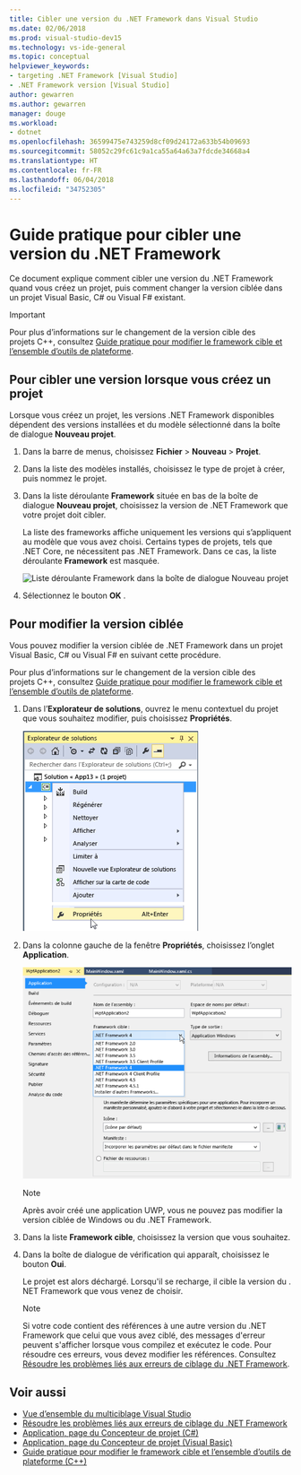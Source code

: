 ```yaml
---
title: Cibler une version du .NET Framework dans Visual Studio
ms.date: 02/06/2018
ms.prod: visual-studio-dev15
ms.technology: vs-ide-general
ms.topic: conceptual
helpviewer_keywords:
- targeting .NET Framework [Visual Studio]
- .NET Framework version [Visual Studio]
author: gewarren
ms.author: gewarren
manager: douge
ms.workload:
- dotnet
ms.openlocfilehash: 36599475e743259d8cf09d24172a633b54b09693
ms.sourcegitcommit: 58052c29fc61c9a1ca55a64a63a7fdcde34668a4
ms.translationtype: HT
ms.contentlocale: fr-FR
ms.lasthandoff: 06/04/2018
ms.locfileid: "34752305"
---
```

# <a name="how-to-target-a-version-of-the-net-framework"></a>Guide pratique pour cibler une version du .NET Framework

Ce document explique comment cibler une version du .NET Framework quand vous créez un projet, puis comment changer la version ciblée dans un projet Visual Basic, C# ou Visual F# existant.

> [!IMPORTANT]
> Pour plus d’informations sur le changement de la version cible des projets C++, consultez [Guide pratique pour modifier le framework cible et l’ensemble d’outils de plateforme](/cpp/build/how-to-modify-the-target-framework-and-platform-toolset).

## <a name="to-target-a-version-when-you-create-a-project"></a>Pour cibler une version lorsque vous créez un projet

Lorsque vous créez un projet, les versions .NET Framework disponibles dépendent des versions installées et du modèle sélectionné dans la boîte de dialogue **Nouveau projet**.

1. Dans la barre de menus, choisissez **Fichier** > **Nouveau** > **Projet**.

1. Dans la liste des modèles installés, choisissez le type de projet à créer, puis nommez le projet.

1. Dans la liste déroulante **Framework** située en bas de la boîte de dialogue **Nouveau projet**, choisissez la version de .NET Framework que votre projet doit cibler.

    La liste des frameworks affiche uniquement les versions qui s’appliquent au modèle que vous avez choisi. Certains types de projets, tels que .NET Core, ne nécessitent pas .NET Framework. Dans ce cas, la liste déroulante **Framework** est masquée.

    ![Liste déroulante Framework dans la boîte de dialogue Nouveau projet](media/vside-newproject-framework.png)

1. Sélectionnez le bouton **OK** .

## <a name="to-change-the-targeted-version"></a>Pour modifier la version ciblée

Vous pouvez modifier la version ciblée de .NET Framework dans un projet Visual Basic, C# ou Visual F# en suivant cette procédure.

Pour plus d’informations sur le changement de la version cible des projets C++, consultez [Guide pratique pour modifier le framework cible et l’ensemble d’outils de plateforme](/cpp/build/how-to-modify-the-target-framework-and-platform-toolset).

1. Dans l’**Explorateur de solutions**, ouvrez le menu contextuel du projet que vous souhaitez modifier, puis choisissez **Propriétés**.

    ![Propriétés de l'Explorateur de solutions dans Visual Studio](../ide/media/vs_slnexplorer_properties.png)

1. Dans la colonne gauche de la fenêtre **Propriétés**, choisissez l’onglet **Application**.

    ![Onglet Propriétés de la fenêtre Propriétés de l'application Visual Studio](../ide/media/vs_slnexplorer_properties_applicationtab.png)

    > [!NOTE]
    > Après avoir créé une application UWP, vous ne pouvez pas modifier la version ciblée de Windows ou du .NET Framework.

1. Dans la liste **Framework cible**, choisissez la version que vous souhaitez.

1. Dans la boîte de dialogue de vérification qui apparaît, choisissez le bouton **Oui**.

    Le projet est alors déchargé. Lorsqu'il se recharge, il cible la version du . NET Framework que vous venez de choisir.

    > [!NOTE]
    > Si votre code contient des références à une autre version du .NET Framework que celui que vous avez ciblé, des messages d'erreur peuvent s'afficher lorsque vous compilez et exécutez le code. Pour résoudre ces erreurs, vous devez modifier les références. Consultez [Résoudre les problèmes liés aux erreurs de ciblage du .NET Framework](../msbuild/troubleshooting-dotnet-framework-targeting-errors.md).

## <a name="see-also"></a>Voir aussi

- [Vue d’ensemble du multiciblage Visual Studio](../ide/visual-studio-multi-targeting-overview.md)
- [Résoudre les problèmes liés aux erreurs de ciblage du .NET Framework](../msbuild/troubleshooting-dotnet-framework-targeting-errors.md)
- [Application, page du Concepteur de projet (C#)](../ide/reference/application-page-project-designer-csharp.md)
- [Application, page du Concepteur de projet (Visual Basic)](../ide/reference/application-page-project-designer-visual-basic.md)
- [Guide pratique pour modifier le framework cible et l’ensemble d’outils de plateforme (C++)](/cpp/build/how-to-modify-the-target-framework-and-platform-toolset)